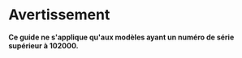 # Avertissement

**Ce guide ne s'applique qu'aux modèles ayant un numéro de série supérieur à 102000.**
